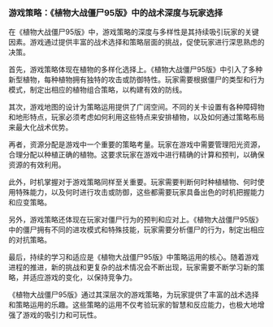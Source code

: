 ### 游戏策略：《植物大战僵尸95版》中的战术深度与玩家选择

在《植物大战僵尸95版》中，游戏策略的深度与多样性是其持续吸引玩家的关键因素。游戏通过提供丰富的战术选择和策略层面的挑战，促使玩家进行深思熟虑的决策。

首先，游戏策略体现在植物的多样化选择上。《植物大战僵尸95版》中引入了多种新型植物，每种植物拥有独特的攻击或防御特性。玩家需要根据僵尸的类型和行为模式，制定出相应的植物组合策略，以构建有效的防线。

其次，游戏地图的设计为策略运用提供了广阔空间。不同的关卡设置有各种障碍物和地形特点，玩家必须考虑如何利用这些特点来安排植物，以及如何通过策略布局来最大化战术优势。

再者，资源分配是游戏中一个重要的策略考量。玩家在游戏中需要管理阳光资源，合理分配以种植正确的植物。这要求玩家在游戏中进行精确的计算和预判，以确保资源的有效利用。

此外，时机掌握对于游戏策略同样至关重要。玩家需要判断何时种植植物、何时使用特殊能力，以及何时进行攻击或防御，这些都需要玩家具备出色的时机把握能力和应变策略。

另外，游戏策略还体现在玩家对僵尸行为的预判和应对上。《植物大战僵尸95版》中的僵尸拥有不同的进攻模式和特殊技能，玩家需要分析僵尸的行为，制定出相应的对抗策略。

最后，持续的学习和适应是《植物大战僵尸95版》中策略运用的核心。随着游戏进程的推进，新的挑战和更复杂的战术情况会不断出现，玩家需要不断学习新的策略，并适应游戏的变化，以保持竞争力。

《植物大战僵尸95版》通过其深层次的游戏策略，为玩家提供了丰富的战术选择和策略运用的乐趣。这些策略的运用不仅考验玩家的智慧和反应能力，也极大地增强了游戏的吸引力和可玩性。
